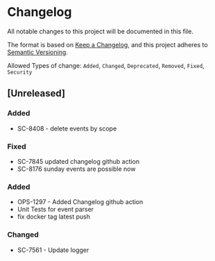 # Changelog

All notable changes to this project will be documented in this file.

The format is based on [Keep a Changelog](https://keepachangelog.com/en/1.0.0/),
and this project adheres to [Semantic Versioning](https://semver.org/spec/v2.0.0.html).

Allowed Types of change: `Added`, `Changed`, `Deprecated`, `Removed`, `Fixed`, `Security`

## [Unreleased]

### Added

- SC-8408 - delete events by scope

### Fixed

- SC-7845 updated changelog github action
- SC-8176 sunday events are possible now

### Added

 - OPS-1297 - Added Changelog github action
 - Unit Tests for event parser
 - fix docker tag latest push

### Changed

- SC-7561 - Update logger
